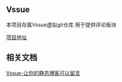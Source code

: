 ## Vssue  

本项目存属Vssue虚拟git仓库
用于提供评论板块

[项目地址](https://muzizoudaokou.com)

## 相关文档  
[Vssue-让你的静态博客可以留言](https://vssue.js.org/zh/)
